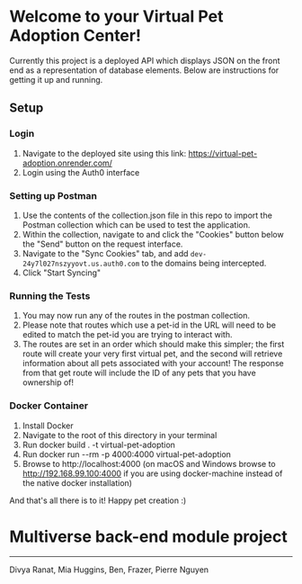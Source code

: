 # Welcome to your Virtual Pet Adoption Center!

Currently this project is a deployed API which displays JSON on the front end as a representation of database elements. Below are instructions for getting it up and running.

## Setup

### Login
 1. Navigate to the deployed site using this link: https://virtual-pet-adoption.onrender.com/
 2. Login using the Auth0 interface

### Setting up Postman
 1. Use the contents of the collection.json file in this repo to import the Postman collection which can be used to test the application.
 2. Within the collection, navigate to and click the "Cookies" button below the "Send" button on the request interface.
 3. Navigate to the "Sync Cookies" tab, and add `dev-24y7l027nszyyovt.us.auth0.com` to the domains being intercepted. 
4. Click "Start Syncing"

### Running the Tests
1. You may now run any of the routes in the postman collection.
2. Please note that routes which use a pet-id in the URL will need to be edited to match the pet-id you are trying to interact with.
3. The routes are set in an order which should make this simpler; the first route will create your very first virtual pet, and the second will retrieve information about all pets associated with your account! The response from that get route will include the ID of any pets that you have ownership of!

### Docker Container

1. Install Docker
2. Navigate to the root of this directory in your terminal
3. Run docker build . -t virtual-pet-adoption
4. Run docker run --rm -p 4000:4000 virtual-pet-adoption
5. Browse to http://localhost:4000 (on macOS and Windows browse to http://192.168.99.100:4000 if you are using docker-machine instead of the native docker installation)

And that's all there is to it! Happy pet creation :)


# Multiverse back-end module project
***
Divya Ranat, Mia Huggins,  Ben, Frazer, Pierre Nguyen
